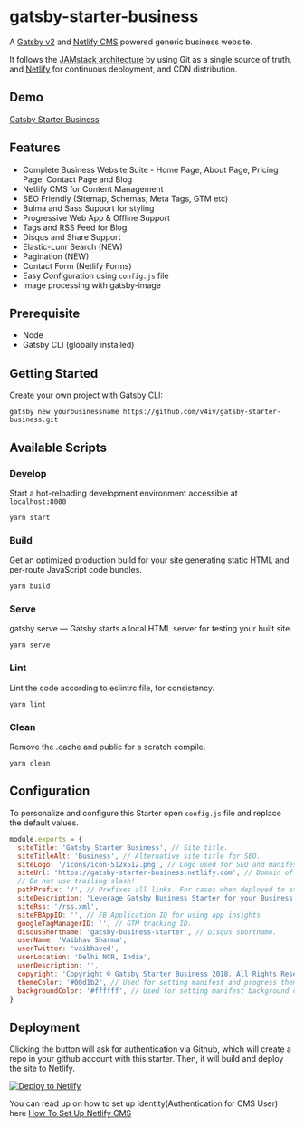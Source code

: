 # gatsby-starter-business
A [Gatsby v2](https://www.gatsbyjs.org/) and [Netlify CMS](https://www.netlifycms.org) powered generic business website.

It follows the [JAMstack architecture](https://jamstack.org) by using Git as a single source of truth, and [Netlify](https://www.netlify.com) for continuous deployment, and CDN distribution.

## Demo
[Gatsby Starter Business](https://gatsby-starter-business.netlify.com)

## Features
* Complete Business Website Suite - Home Page, About Page, Pricing Page, Contact Page and Blog
* Netlify CMS for Content Management
* SEO Friendly (Sitemap, Schemas, Meta Tags, GTM etc)
* Bulma and Sass Support for styling
* Progressive Web App & Offline Support
* Tags and RSS Feed for Blog
* Disqus and Share Support
* Elastic-Lunr Search (NEW)
* Pagination (NEW)
* Contact Form (Netlify Forms)
* Easy Configuration using `config.js` file
* Image processing with gatsby-image

## Prerequisite
* Node
* Gatsby CLI (globally installed)

## Getting Started
Create your own project with Gatsby CLI:
```shell
gatsby new yourbusinessname https://github.com/v4iv/gatsby-starter-business.git 
```

## Available Scripts

### Develop
Start a hot-reloading development environment accessible at `localhost:8000`
```shell
yarn start
```

### Build
Get an optimized production build for your site generating static HTML and per-route JavaScript code bundles.
```shell
yarn build
```

### Serve
gatsby serve — Gatsby starts a local HTML server for testing your built site.
```shell
yarn serve
```

### Lint
Lint the code according to eslintrc file, for consistency.
```shell
yarn lint
```

### Clean
Remove the .cache and public for a scratch compile.
```shell
yarn clean
```

## Configuration
To personalize and configure this Starter open `config.js` file and replace the default values.

```javascript
module.exports = {
  siteTitle: 'Gatsby Starter Business', // Site title.
  siteTitleAlt: 'Business', // Alternative site title for SEO.
  siteLogo: '/icons/icon-512x512.png', // Logo used for SEO and manifest.
  siteUrl: 'https://gatsby-starter-business.netlify.com', // Domain of your website without pathPrefix.
  // Do not use trailing slash!
  pathPrefix: '/', // Prefixes all links. For cases when deployed to example.github.io/gatsby-starter-business/.
  siteDescription: 'Leverage Gatsby Business Starter for your Business.', // Website description used for RSS feeds/meta description tag.
  siteRss: '/rss.xml',
  siteFBAppID: '', // FB Application ID for using app insights
  googleTagManagerID: '', // GTM tracking ID.
  disqusShortname: 'gatsby-business-starter', // Disqus shortname.
  userName: 'Vaibhav Sharma',
  userTwitter: 'vaibhaved',
  userLocation: 'Delhi NCR, India',
  userDescription: '',
  copyright: 'Copyright © Gatsby Starter Business 2018. All Rights Reserved.', // Copyright string for the footer of the website and RSS feed.
  themeColor: '#00d1b2', // Used for setting manifest and progress theme colors.
  backgroundColor: '#ffffff', // Used for setting manifest background color.
}

```

## Deployment
Clicking the button will ask for authentication via Github, which will create a repo in your github account with this starter. Then, it will build and deploy the site to Netlify.

<a href="https://app.netlify.com/start/deploy?repository=https://github.com/v4iv/gatsby-starter-business&amp;stack=cms"><img src="https://www.netlify.com/img/deploy/button.svg" alt="Deploy to Netlify"></a>

You can read up on how to set up Identity(Authentication for CMS User) here [How To Set Up Netlify CMS](https://www.netlifycms.org/docs/add-to-your-site/)
